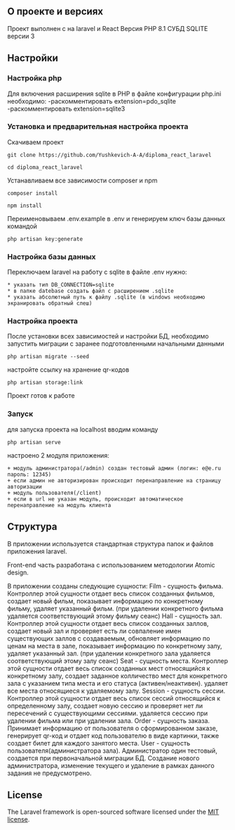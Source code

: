 

## О проекте и версиях

Проект выполнен с на laravel и React
Версия PHP 8.1
СУБД SQLITE версии 3


## Настройки

### Настройка php

Для включения расширения sqlite в PHP в файле конфигурации php.ini  необходимо:
-раскомментировать extension=pdo_sqlite
-раскомментировать extension=sqlite3

### Установка и предварительная настройка проекта

Скачиваем проект

    git clone https://github.com/Yushkevich-A-A/diploma_react_laravel

    cd diploma_react_laravel

Устанавливаем все зависимости composer и npm

    composer install

    npm install

Переименовываем .env.example в .env и генерируем ключ базы данных командой

    php artisan key:generate


### Настройка базы данных

Переключаем laravel на работу с sqlite в файле .env нужно: 

    * указать тип DB_CONNECTION=sqlite
    * в папке datebase создать файл с расширением .sqlite
    * указать абсолютный путь к файлу .sqlite (в windows необходимо экранировать обратный слеш)

### Настройка проекта

После установки всех зависимостей и настройки БД, необходимо запустить миграции с заранее подготовленными начальными данными

    php artisan migrate --seed

настройте ссылку на хранение qr-кодов 

    php artisan storage:link

Проект готов к работе

### Запуск

для запуска проекта на localhost вводим команду

    php artisan serve

настроено 2 модуля приложения:

    + модуль администратора(/admin) создан тестовый админ (логин: e@e.ru пароль: 12345)
    + если админ не авторизирован происходит перенаправление на страницу авторизации
    + модуль пользователя(/client)
    + если в url не указан модуль, происходит автоматическое перенаправление на модуль клиента

## Структура 

В приложении используется стандартная структура папок и файлов приложения laravel.

Front-end часть разработана с использованием методологии Atomic design.

В приложении созданы следующие сущности:
    Film - сущность фильма. Контроллер этой сущности отдает весь список созданных фильмов, создает новый фильм, показывает информацию по конкретному фильму, удаляет указанный фильм. (при удалении конкретного фильма удаляется соответствующий этому фильму сеанс)
    Hall - сущность зал. Контроллер этой сущности отдает весь список созданных заллов, создает новый зал и проверяет есть ли совпаление имен существующих заллов с создаваемым, обновляет информацию по ценам на места в зале, показывает информацию по конкретному залу, удаляет указанный зал. (при удалении конкретного зала удаляется соответствующий этому залу сеанс)
    Seat - сущность места. Контроллер этой сущности отдает весь список созданных мест относящийся к конкретному залу, создает заданное колличество мест для конкретного зала с указанием типа места и его статуса (активен/неактивен). удаляет все места относящиеся к удаляемому залу.
    Session - сущность сессии. Контроллер этой сущности отдает весь список сессий относящийся к определенному залу, создает новую сессию и проверяет нет ли пересечений с существующими сессиями. удаляется сессию при удалении фильма или при удалении зала.
    Order - сущность заказа. Принимает информацию от пользователя о сформированном заказе, генерирует qr-код и отдает код пользователю в виде картинки, также создает билет для каждого занятого места.
    User - сущность пользователя(администратора зала). Администратор один тестовый, создается при первоначальной миграции БД. Создание нового администратора, изменение текущего и удаление в рамках данного задания не предусмотрено. 

## License

The Laravel framework is open-sourced software licensed under the [MIT license](https://opensource.org/licenses/MIT).
